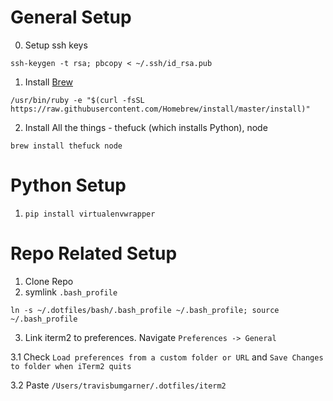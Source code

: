 # General Setup
0. Setup ssh keys

`ssh-keygen -t rsa; pbcopy < ~/.ssh/id_rsa.pub`

1. Install [Brew](https://brew.sh/)

`/usr/bin/ruby -e "$(curl -fsSL https://raw.githubusercontent.com/Homebrew/install/master/install)"`

2. Install All the things - thefuck (which installs Python), node

`brew install thefuck node`
 
# Python Setup

1. `pip install virtualenvwrapper`

# Repo Related Setup

1. Clone Repo
2. symlink `.bash_profile`

`ln -s ~/.dotfiles/bash/.bash_profile ~/.bash_profile; source ~/.bash_profile`

3. Link iterm2 to preferences. Navigate `Preferences -> General`

3.1 Check `Load preferences from a custom folder or URL` and `Save Changes to folder when iTerm2 quits`

3.2 Paste `/Users/travisbumgarner/.dotfiles/iterm2`
